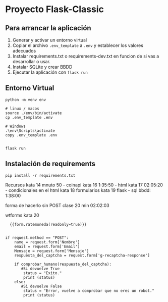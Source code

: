 # Proyecto Flask-Classic

## Para arrancar la aplicación

1. Generar y activar un entorno virtual
2. Copiar el archivo `.env_template` a `.env` y establecer los valores adecuados
3. Instalar requirements.txt o requirements-dev.txt en funcion de si vas a desarrollar o usar. 
3. Instalar SQLite y crear BBDD
3. Ejecutar la aplicación con `flask run`

## Entorno Virtual 
```shell
python -m venv env

# linux / macos
source ./env/bin/activate
cp .env_template .env

# Windows
.\env\Scripts\activate
copy .env_template .env


flask run
```

## Instalación de requirements
```
pip install -r requirements.txt
````



Recursos
kata 14 mnuto 50 - coinapi
kata 16 1:35:50 - html 
kata 17 02:05:20 - condicionales en el html
kata 18 formularios
kata 19  flask - sql
    bbdd: 1:38:00


forma de hacerlo sin POST clase 20 min 02:02:03

wtforms kata 20 


      {{form.ratemoneda(readonly=true)}}


    if request.method == "POST":
        name = request.form['Nombre']
        email = request.form['Email']
        Mensaje = request.form['Mensaje']
        respuesta_del_captcha = request.form['g-recaptcha-response']
        
        if comprobar_humano(respuesta_del_captcha):
           #Si devuelve True
            status = "Exito."
            print (status)
        else:
           #Si devuelve False
            status = "Error, vuelve a comprobar que no eres un robot."
            print (status)